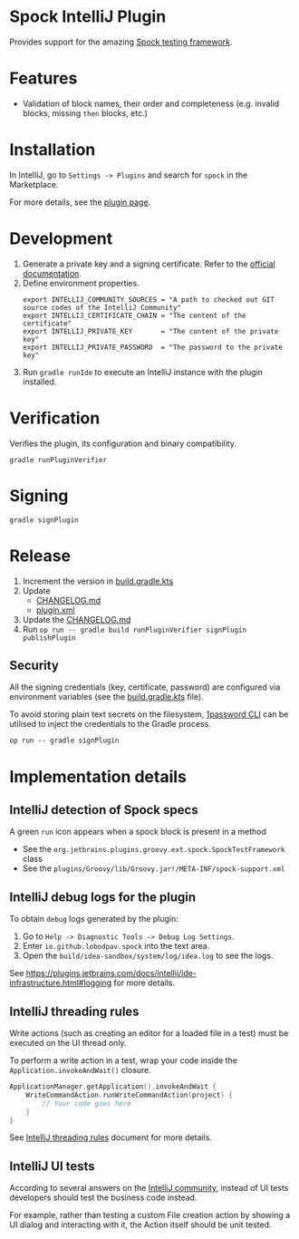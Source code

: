 # Spock IntelliJ Plugin

Provides support for the amazing [Spock testing framework](https://spockframework.org).
               
# Features

- Validation of block names, their order and completeness (e.g. invalid blocks, missing `then` blocks, etc.)
                        
# Installation

In IntelliJ, go to `Settings -> Plugins` and search for `spock` in the Marketplace.

For more details, see the [plugin page](https://plugins.jetbrains.com/plugin/23380-spock-framework-support). 

# Development

1. Generate a private key and a signing certificate. Refer to the [official documentation](https://plugins.jetbrains.com/docs/intellij/plugin-signing.html#generate-private-key).
2. Define environment properties.
    ```shell
    export INTELLIJ_COMMUNITY_SOURCES = "A path to checked out GIT source codes of the IntelliJ Community"
    export INTELLIJ_CERTIFICATE_CHAIN = "The content of the certificate"
    export INTELLIJ_PRIVATE_KEY       = "The content of the private key"
    export INTELLIJ_PRIVATE_PASSWORD  = "The password to the private key"
    ```
3. Run `gradle runIde` to execute an IntelliJ instance with the plugin installed.  
                
# Verification
              
Verifies the plugin, its configuration and binary compatibility.
     
```shell
gradle runPluginVerifier
```

# Signing
                                                
```shell
gradle signPlugin
```

# Release

1. Increment the version in [build.gradle.kts](build.gradle.kts)
2. Update
   - [CHANGELOG.md](CHANGELOG.md)
   - [plugin.xml](src/main/resources/META-INF/plugin.xml)
3. Update the [CHANGELOG.md](CHANGELOG.md)
4. Run `op run -- gradle build runPluginVerifier signPlugin publishPlugin`

## Security

All the signing credentials (key, certificate, password) are configured
via environment variables (see the [build.gradle.kts](build.gradle.kts) file).

To avoid storing plain text secrets on the filesystem, [1password CLI](https://developer.1password.com/docs/cli)
can be utilised to inject the credentials to the Gradle process. 

```shell
op run -- gradle signPlugin
```

# Implementation details
 
## IntelliJ detection of Spock specs

A green `run` icon appears when a spock block is present in a method
- See the `org.jetbrains.plugins.groovy.ext.spock.SpockTestFramework` class
- See the `plugins/Groovy/lib/Groovy.jar!/META-INF/spock-support.xml`
              
## IntelliJ debug logs for the plugin

To obtain `debug` logs generated by the plugin:
1. Go to `Help -> Diagnostic Tools -> Debug Log Settings`.
2. Enter `io.github.lobodpav.spock` into the text area.
3. Open the `build/idea-sandbox/system/log/idea.log` to see the logs.

See https://plugins.jetbrains.com/docs/intellij/ide-infrastructure.html#logging for more details.
                
## IntelliJ threading rules

Write actions (such as creating an editor for a loaded file in a test) must be executed on the UI thread only.
                                                                        
To perform a write action in a test, wrap your code inside the `Application.invokeAndWait()` closure.
```kotlin
ApplicationManager.getApplication().invokeAndWait {
    WriteCommandAction.runWriteCommandAction(project) {
        // Your code goes here
    }
}
```

See [IntelliJ threading rules](https://plugins.jetbrains.com/docs/intellij/general-threading-rules.html)
document for more details.

## IntelliJ UI tests

According to several answers on the [IntelliJ community](https://intellij-support.jetbrains.com/hc/en-us),
instead of UI tests developers should test the business code instead.

For example, rather than testing a custom File creation action by showing a UI dialog and interacting with it,
the Action itself should be unit tested.
